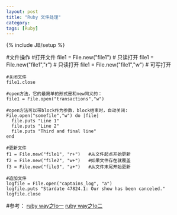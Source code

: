 ```yaml
---
layout: post
title: "Ruby 文件处理"
category: 
tags: [Ruby]
---
```

{% include JB/setup %}


#文件操作
	#打开文件 
	file1 = File.new("file1")       # 只读打开 
	file1 = File.new("file1","r")   # 只读打开 
	file1 = File.new("file1","w")   # 可写打开

	#关闭文件
    file1.close                     

	#open方法，它的最简单的形式是和new同义的： 
	file1 = File.open("transactions","w")  

	#open方法可以带block作为参数，block结束时，自动关闭: 
	File.open("somefile","w") do |file|  
	  file.puts "Line 1"  
	  file.puts "Line 2"  
	  file.puts "Third and final line"  
	end  

	#更新文件 
	f1 = File.new("file1", "r+")   #从文件起点开始更新
	f2 = File.new("file2", "w+")   #如果文件存在就覆盖
	f3 = File.new("file3", "a+")   #从文件末尾开始更新

	#追加文件 
	logfile = File.open("captains_log", "a")  
	logfile.puts "Stardate 47824.1: Our show has been canceled."  
	logfile.close  


#参考：
[ruby way之Io一](http://simohayha.javaeye.com/blog/153398)
[ruby way之Io二](http://simohayha.iteye.com/blog/153820)


